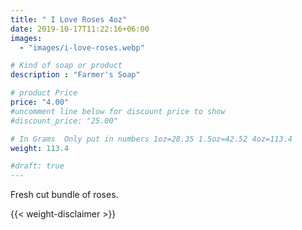 ```yaml
---
title: " I Love Roses 4oz"
date: 2019-10-17T11:22:16+06:00
images: 
  - "images/i-love-roses.webp"

# Kind of soap or product
description : "Farmer's Soap"

# product Price
price: "4.00"
#uncomment line below for discount price to show
#discount_price: "25.00"

# In Grams  Only put in numbers 1oz=28.35 1.5oz=42.52 4oz=113.4
weight: 113.4

#draft: true
---
```



Fresh cut bundle of roses.


{{< weight-disclaimer >}}

